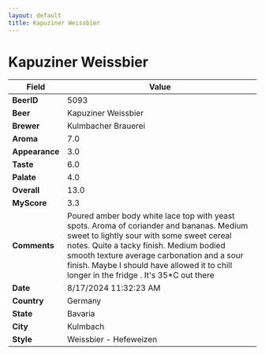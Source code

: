 ```yaml
---
layout: default
title: Kapuziner Weissbier
---
```


# Kapuziner Weissbier

| Field         | Value     |
|---------------|-----------|
| **BeerID** | 5093 |
| **Beer** | Kapuziner Weissbier |
| **Brewer** | Kulmbacher Brauerei |
| **Aroma** | 7.0 |
| **Appearance** | 3.0 |
| **Taste** | 6.0 |
| **Palate** | 4.0 |
| **Overall** | 13.0 |
| **MyScore** | 3.3 |
| **Comments** | Poured amber body white lace top with yeast spots.  Aroma of coriander and bananas.  Medium sweet to lightly sour with some sweet cereal notes. Quite a tacky finish. Medium bodied smooth texture average carbonation and a sour finish.  Maybe I should have allowed it to chill longer in the fridge . It's 35*C out there   |
| **Date** | 8/17/2024 11:32:23 AM |
| **Country** | Germany |
| **State** | Bavaria |
| **City** | Kulmbach |
| **Style** | Weissbier - Hefeweizen |
